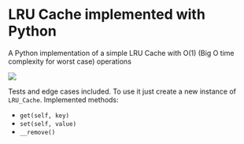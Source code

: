 # LRU Cache implemented with Python
A Python implementation of a simple LRU Cache with O(1) (Big O time complexity for worst case) operations

![](https://upload.wikimedia.org/wikipedia/commons/8/88/Lruexample.png)

Tests and edge cases included. To use it just create a new instance of `LRU_Cache`. Implemented methods:
- `get(self, key)`
- `set(self, value)`
- `__remove()`
